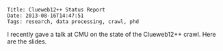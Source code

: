    Title: Clueweb12++ Status Report
    Date: 2013-08-16T14:47:51
    Tags: research, data processing, crawl, phd

I recently gave a talk at CMU on the state of the Clueweb12++ crawl. Here are the slides.

<script async class="speakerdeck-embed" data-id="ec1069c0e8d10130d58342aa3a8e614d" data-ratio="1.33333333333333" src="//speakerdeck.com/assets/embed.js"></script>